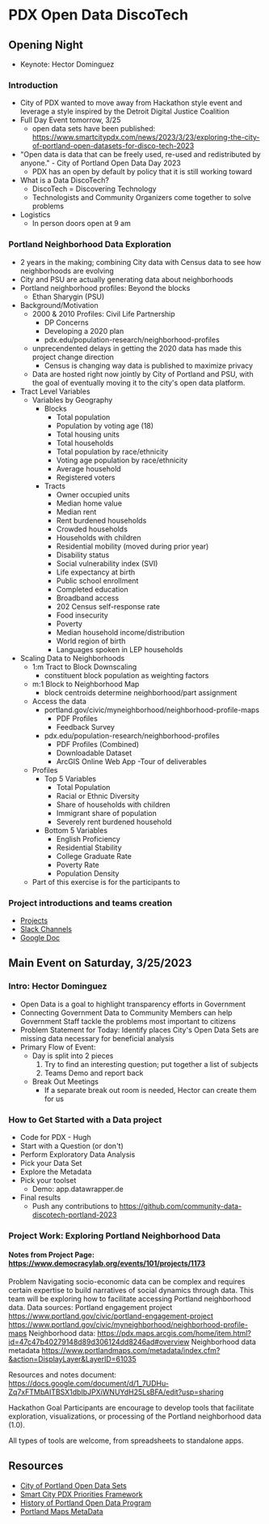 # PDX Open Data DiscoTech

## Opening Night
- Keynote: Hector Dominguez

### Introduction
- City of PDX wanted to move away from Hackathon style event and leverage a style inspired by the Detroit Digital Justice Coalition
- Full Day Event tomorrow, 3/25
    - open data sets have been published: https://www.smartcitypdx.com/news/2023/3/23/exploring-the-city-of-portland-open-datasets-for-disco-tech-2023
- "Open data is data that can be freely used, re-used and redistributed by anyone." - City of Portland Open Data Day 2023
    - PDX has an open by default by policy that it is still working toward
- What is a Data DiscoTech?
    - DiscoTech = Discovering Technology
    - Technologists and Community Organizers come together to solve problems
- Logistics
    - In person doors open at 9 am


### Portland Neighborhood Data Exploration
- 2 years in the making; combining City data with Census data to see how neighborhoods are evolving
- City and PSU are actually generating data about neighborhoods
- Portland neighborhood profiles: Beyond the blocks
    - Ethan Sharygin (PSU)
- Background/Motivation
    - 2000 & 2010 Profiles: Civil Life Partnership
        - DP Concerns
        - Developing a 2020 plan
        - pdx.edu/population-research/neighborhood-profiles
    - unprecendented delays in getting the 2020 data has made this project change direction
        - Census is changing way data is published to maximize privacy
    - Data are hosted right now jointly by City of Portland and PSU, with the goal of eventually moving it to the city's open data platform.
- Tract Level Variables
    - Variables by Geography
        - Blocks
            - Total population
            - Population by voting age (18)
            - Total housing units
            - Total households
            - Total population by race/ethnicity
            - Voting age population by race/ethnicity
            - Average household
            - Registered voters
        - Tracts
            - Owner occupied units
            - Median home value
            - Median rent
            - Rent burdened households
            - Crowded households
            - Households with children
            - Residential mobility (moved during prior year)
            - Disability status
            - Social vulnerability index (SVI)
            - Life expectancy at birth
            - Public school enrollment
            - Completed education
            - Broadband access
            - 202 Census self-response rate
            - Food insecurity
            - Poverty
            - Median household income/distribution
            - World region of birth
            - Languages spoken in LEP households
- Scaling Data to Neighborhoods
    - 1:m Tract to Block Downscaling
        - constituent block population as weighting factors
    - m:1 Block to Neighborhood Map
        - block centroids determine neighborhood/part assignment
    - Access the data
        - portland.gov/civic/myneighborhood/neighborhood-profile-maps
            - PDF Profiles
            - Feedback Survey
        - pdx.edu/population-research/neighborhood-profiles
            - PDF Profiles (Combined)
            - Downloadable Dataset
            - ArcGIS Online Web App
-Tour of deliverables
    - Profiles
        - Top 5 Variables
            - Total Population
            - Racial or Ethnic Diversity
            - Share of households with children
            - Immigrant share of population
            - Severely rent burdened household
        - Bottom 5 Variables
            - English Proficiency
            - Residential Stability
            - College Graduate Rate
            - Poverty Rate
            - Population Density
    - Part of this exercise is for the participants to 


### Project introductions and teams creation
- [Projects](https://www.democracylab.org/events/101)
- [Slack Channels](https://join.slack.com/t/opendatapdxdiscotech/shared_invite/zt-1s2rdwm2p-9dGY3azKsw41Gb5LseFuWw)
- [Google Doc](https://docs.google.com/document/d/1LyXi6YmjAPPv-mnJj7um0yH1VTT6Om8HrausTmLoJk0/edit#heading=h.sj85w84avd9k)

## Main Event on Saturday, 3/25/2023
### Intro: Hector Dominguez
- Open Data is a goal to highlight transparency efforts in Government
- Connecting Government Data to Community Members can help Government Staff tackle the problems most important to citizens
- Problem Statement for Today: Identify places City's Open Data Sets are missing data necessary for beneficial analysis
- Primary Flow of Event:
    - Day is split into 2 pieces
        1. Try to find an interesting question; put together a list of subjects
        2. Teams Demo and report back
    - Break Out Meetings
        - If a separate break out room is needed, Hector can create them for us

### How to Get Started with a Data project
- Code for PDX - Hugh
- Start with a Question (or don't)
- Perform Exploratory Data Analysis
- Pick your Data Set
- Explore the Metadata
- Pick your toolset
    - Demo: app.datawrapper.de
- Final results
    - Push any contributions to https://github.com/community-data-discotech-portland-2023

### Project Work: Exploring Portland Neighborhood Data
#### Notes from Project Page: https://www.democracylab.org/events/101/projects/1173
Problem
Navigating socio-economic data can be complex and requires certain expertise to build narratives of social dynamics through data. This team will be exploring how to facilitate accessing Portland neighborhood data.
Data sources:
Portland engagement project
https://www.portland.gov/civic/portland-engagement-project
https://www.portland.gov/civic/myneighborhood/neighborhood-profile-maps
Neighborhood data: https://pdx.maps.arcgis.com/home/item.html?id=47c47b40279148d89d306124dd8246ad#overview
Neighborhood data metadata https://www.portlandmaps.com/metadata/index.cfm?&action=DisplayLayer&LayerID=61035

Resources and notes document: https://docs.google.com/document/d/1_7UDHu-Zq7xFTMbAITBSX1dbIbJPXiWNUYdH25LsBFA/edit?usp=sharing

Hackathon Goal
Participants are encourage to develop tools that facilitate exploration, visualizations, or processing of the Portland neighborhood data (1.0).

All types of tools are welcome, from spreadsheets to standalone apps.

## Resources
- [City of Portland Open Data Sets](https://www.smartcitypdx.com/news/2023/3/23/exploring-the-city-of-portland-open-datasets-for-disco-tech-2023)
- [Smart City PDX Priorities Framework](https://www.smartcitypdx.com/priorities-framework)
- [History of Portland Open Data Program](https://www.smartcitypdx.com/open-data-program)
- [Portland Maps MetaData](https://www.portlandmaps.com/metadata/index.cfm)